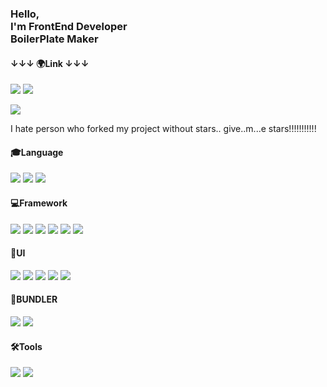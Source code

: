 <h3>
Hello,<br/>
I'm FrontEnd Developer<br/>
BoilerPlate Maker<br/>
</h3>
<h4>↓↓↓ 🌍Link ↓↓↓</h4>
<p>
  <a href="https://www.npmjs.com/~ryuhojin"><img src="https://img.shields.io/badge/npm-CB3837?style=flat-squre&logo=npm&logoColor=white"></a>
  <a href="https://ryuhojin.tistory.com/"><img src="https://img.shields.io/badge/Blogger-FF5722?style=flat-squre&logo=Blogger&logoColor=white"></a>
</p>

![](https://github-readme-stats.vercel.app/api?username=ryuhojin&theme=dracula)

<p>
I hate person who forked my project without stars.. give..m...e stars!!!!!!!!!!!  
</p>
<h4>🎓Language</h4>
<p>
  <img src="https://img.shields.io/badge/javascript-F7DF1E?style=flat-squre&logo=javascript&logoColor=black">
  <img src="https://img.shields.io/badge/typescript-3178C6?style=flat-squre&logo=typescript&logoColor=white">
  <img src="https://img.shields.io/badge/java-007396?style=flat-squre&logo=java&logoColor=white">
</p>
<h4>💻Framework</h4>
<p>
  <img src="https://img.shields.io/badge/Vue.js-4FC08D?style=flat-squre&logo=Vue.js&logoColor=white">
  <img src="https://img.shields.io/badge/Nuxt.js-00DC82?style=flat-squre&logo=Nuxt.js&logoColor=white">
  <img src="https://img.shields.io/badge/React-61DAFB?style=flat-squre&logo=React&logoColor=black">
  <img src="https://img.shields.io/badge/Next.js-000000?style=flat-squre&logo=Next.js&logoColor=white">
  <img src="https://img.shields.io/badge/Svelte-FF3E00?style=flat-squre&logo=Svelte&logoColor=white">
  <img src="https://img.shields.io/badge/Spring Boot-6DB33F?style=flat-squre&logo=Spring Boot&logoColor=white">
</p>
<h4>🎨UI</h4>
<p>
  <img src="https://img.shields.io/badge/HTML5-E34F26?style=flat-squre&logo=HTML5&logoColor=white">
  <img src="https://img.shields.io/badge/CSS3-1572B6?style=flat-squre&logo=CSS3&logoColor=white">
  <img src="https://img.shields.io/badge/Sass-CC6699?style=flat-squre&logo=Sass&logoColor=white">
  <img src="https://img.shields.io/badge/Tailwind CSS-06B6D4?style=flat-squre&logo=Tailwind CSS&logoColor=white">
  <img src="https://img.shields.io/badge/styled-components-DB7093?style=flat-squre&logo=styled-components&logoColor=white">
</p>
<h4>🔦BUNDLER</h4>
<p >
  <img src="https://img.shields.io/badge/Webpack-8DD6F9?style=flat-squre&logo=Webpack&logoColor=black">
  <img src="https://img.shields.io/badge/Vite-646CFF?style=flat-squre&logo=Vite&logoColor=white">
</p>
<h4>🛠Tools</h4>
<p>
  <img src="https://img.shields.io/badge/Jira-0052CC?style=flat-squre&logo=Jira&logoColor=white">
  <img src="https://img.shields.io/badge/GitHub-181717?style=flat-squre&logo=GitHub&logoColor=white">
</p>
